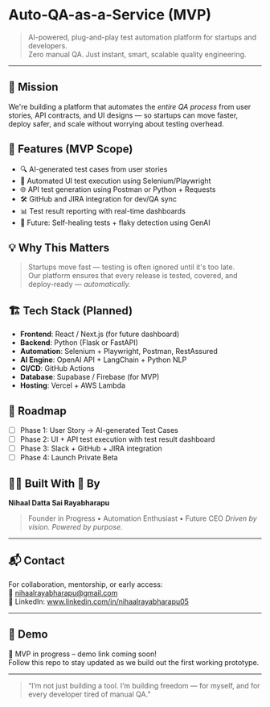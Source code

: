 # Auto-QA-as-a-Service (MVP)

> AI-powered, plug-and-play test automation platform for startups and developers.  
> Zero manual QA. Just instant, smart, scalable quality engineering.

---

## 🚀 Mission

We're building a platform that automates the *entire QA process* from user stories, API contracts, and UI designs — so startups can move faster, deploy safer, and scale without worrying about testing overhead.

## 🎯 Features (MVP Scope)

- 🔍 AI-generated test cases from user stories
- 🧪 Automated UI test execution using Selenium/Playwright
- 🌐 API test generation using Postman or Python + Requests
- 🛠 GitHub and JIRA integration for dev/QA sync
- 📊 Test result reporting with real-time dashboards
- 🤖 Future: Self-healing tests + flaky detection using GenAI

## 💡 Why This Matters

> Startups move fast — testing is often ignored until it's too late.  
> Our platform ensures that every release is tested, covered, and deploy-ready — *automatically.*

## 🏗️ Tech Stack (Planned)

- **Frontend**: React / Next.js (for future dashboard)
- **Backend**: Python (Flask or FastAPI)
- **Automation**: Selenium + Playwright, Postman, RestAssured
- **AI Engine**: OpenAI API + LangChain + Python NLP
- **CI/CD**: GitHub Actions
- **Database**: Supabase / Firebase (for MVP)
- **Hosting**: Vercel + AWS Lambda

## 📅 Roadmap

- [ ] Phase 1: User Story → AI-generated Test Cases
- [ ] Phase 2: UI + API test execution with test result dashboard
- [ ] Phase 3: Slack + GitHub + JIRA integration
- [ ] Phase 4: Launch Private Beta

## 🙋‍♂️ Built With 💛 By

**Nihaal Datta Sai Rayabharapu**  
> Founder in Progress • Automation Enthusiast • Future CEO
> _Driven by vision. Powered by purpose._

---

## 📬 Contact

For collaboration, mentorship, or early access:  
📧 nihaalrayabharapu@gmail.com  
🔗 LinkedIn: www.linkedin.com/in/nihaalrayabharapu05

---


## 🔗 Demo

🚧 MVP in progress – demo link coming soon!  
Follow this repo to stay updated as we build out the first working prototype.

---

> “I’m not just building a tool. I’m building freedom — for myself, and for every developer tired of manual QA.”

